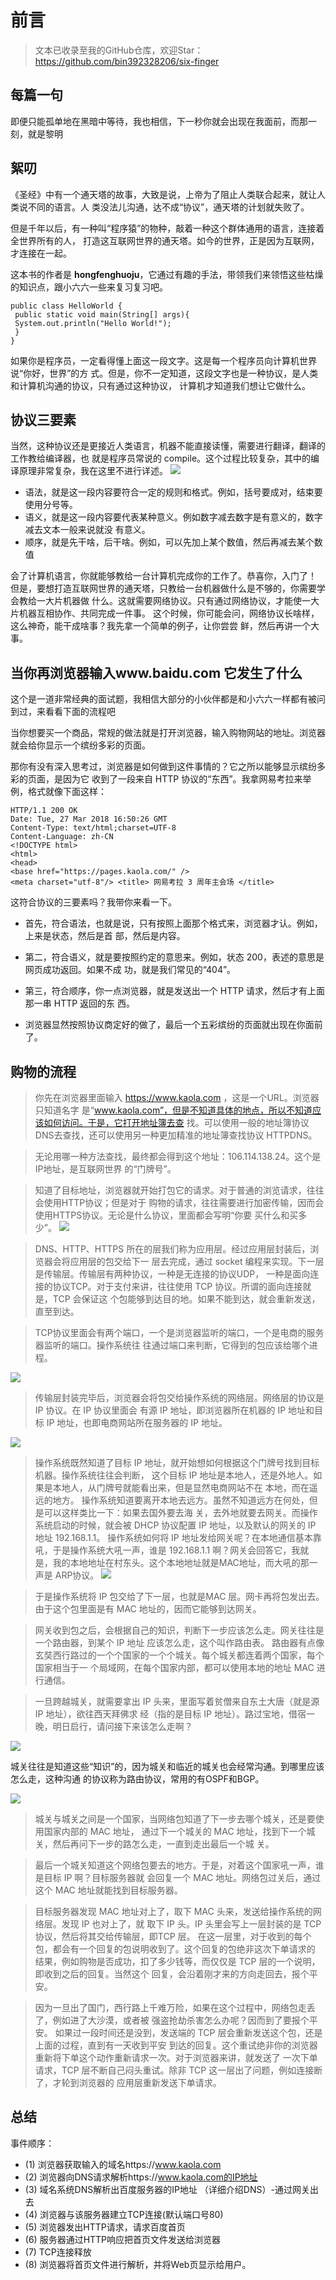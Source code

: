 # 前言
>文本已收录至我的GitHub仓库，欢迎Star：https://github.com/bin392328206/six-finger

## 每篇一句
即便只能孤单地在黑暗中等待，我也相信，下一秒你就会出现在我面前，而那一刻，就是黎明

## 絮叨
《圣经》中有一个通天塔的故事，大致是说，上帝为了阻止人类联合起来，就让人类说不同的语言。人
类没法儿沟通，达不成“协议”，通天塔的计划就失败了。

但是千年以后，有一种叫“程序猿”的物种，敲着一种这个群体通用的语言，连接着全世界所有的人，
打造这互联网世界的通天塔。如今的世界，正是因为互联网，才连接在一起。

这本书的作者是 **hongfenghuoju**，它通过有趣的手法，带领我们来领悟这些枯燥的知识点，跟小六六一些来复习复习吧。

```
public class HelloWorld { 
 public static void main(String[] args){ 
 System.out.println("Hello World!"); 
 } 
}
```

如果你是程序员，一定看得懂上面这一段文字。这是每一个程序员向计算机世界说“你好，世界”的方
式。但是，你不一定知道，这段文字也是一种协议，是人类和计算机沟通的协议，只有通过这种协议，
计算机才知道我们想让它做什么。

## 协议三要素
当然，这种协议还是更接近人类语言，机器不能直接读懂，需要进行翻译，翻译的工作教给编译器，也
就是程序员常说的 compile。这个过程比较复杂，其中的编译原理非常复杂，我在这里不进行详述。
![](https://p3-juejin.byteimg.com/tos-cn-i-k3u1fbpfcp/c1f4ed68701b4eaca69a1964a7d0fa76~tplv-k3u1fbpfcp-zoom-1.image)

- 语法，就是这一段内容要符合一定的规则和格式。例如，括号要成对，结束要使用分号等。
- 语义，就是这一段内容要代表某种意义。例如数字减去数字是有意义的，数字减去文本一般来说就没
  有意义。
- 顺序，就是先干啥，后干啥。例如，可以先加上某个数值，然后再减去某个数值


会了计算机语言，你就能够教给一台计算机完成你的工作了。恭喜你，入门了！
但是，要想打造互联网世界的通天塔，只教给一台机器做什么是不够的，你需要学会教给一大片机器做
什么。这就需要网络协议。只有通过网络协议，才能使一大片机器互相协作、共同完成一件事。
这个时候，你可能会问，网络协议长啥样，这么神奇，能干成啥事？我先拿一个简单的例子，让你尝尝
鲜，然后再讲一个大事。


##  当你再浏览器输入www.baidu.com 它发生了什么

这个是一道非常经典的面试题，我相信大部分的小伙伴都是和小六六一样都有被问到过，来看看下面的流程吧

当你想要买一个商品，常规的做法就是打开浏览器，输入购物网站的地址。浏览器就会给你显示一个缤纷多彩的页面。

那你有没有深入思考过，浏览器是如何做到这件事情的？它之所以能够显示缤纷多彩的页面，是因为它
收到了一段来自 HTTP 协议的“东西”。我拿网易考拉来举例，格式就像下面这样：


```
HTTP/1.1 200 OK
Date: Tue, 27 Mar 2018 16:50:26 GMT
Content-Type: text/html;charset=UTF-8
Content-Language: zh-CN
<!DOCTYPE html>
<html>
<head>
<base href="https://pages.kaola.com/" />
<meta charset="utf-8"/> <title> 网易考拉 3 周年主会场 </title>
```


这符合协议的三要素吗？我带你来看一下。
- 首先，符合语法，也就是说，只有按照上面那个格式来，浏览器才认。例如，上来是状态，然后是首 部，然后是内容。
- 第二，符合语义，就是要按照约定的意思来。例如，状态 200，表述的意思是网页成功返回。如果不成
  功，就是我们常见的“404”。
- 第三，符合顺序，你一点浏览器，就是发送出一个 HTTP 请求，然后才有上面那一串 HTTP 返回的东
  西。

- 浏览器显然按照协议商定好的做了，最后一个五彩缤纷的页面就出现在你面前了。


## 购物的流程

> 你先在浏览器里面输入 https://www.kaola.com ，这是一个URL。浏览器只知道名字
是“www.kaola.com”，但是不知道具体的地点，所以不知道应该如何访问。于是，它打开地址簿去查
找。可以使用一般的地址簿协议DNS去查找，还可以使用另一种更加精准的地址簿查找协议
HTTPDNS。

> 无论用哪一种方法查找，最终都会得到这个地址：106.114.138.24。这个是IP地址，是互联网世界
的“门牌号”。

>知道了目标地址，浏览器就开始打包它的请求。对于普通的浏览请求，往往会使用HTTP协议；但是对于
购物的请求，往往需要进行加密传输，因而会使用HTTPS协议。无论是什么协议，里面都会写明“你要
买什么和买多少”。
![](https://p9-juejin.byteimg.com/tos-cn-i-k3u1fbpfcp/0530730ddfc6417797a6a54deb56d5a5~tplv-k3u1fbpfcp-zoom-1.image)

> DNS、HTTP、HTTPS 所在的层我们称为应用层。经过应用层封装后，浏览器会将应用层的包交给下一
层去完成，通过 socket 编程来实现。下一层是传输层。传输层有两种协议，一种是无连接的协议UDP，
一种是面向连接的协议TCP。对于支付来讲，往往使用 TCP 协议。所谓的面向连接就是，TCP 会保证这
个包能够到达目的地。如果不能到达，就会重新发送，直至到达。


>TCP协议里面会有两个端口，一个是浏览器监听的端口，一个是电商的服务器监听的端口。操作系统往
往通过端口来判断，它得到的包应该给哪个进程。

![](https://p9-juejin.byteimg.com/tos-cn-i-k3u1fbpfcp/08f523192dec48949659ad2f18f7d2d6~tplv-k3u1fbpfcp-zoom-1.image)


>传输层封装完毕后，浏览器会将包交给操作系统的网络层。网络层的协议是 IP 协议。在 IP 协议里面会
有源 IP 地址，即浏览器所在机器的 IP 地址和目标 IP 地址，也即电商网站所在服务器的 IP 地址。


![](https://p3-juejin.byteimg.com/tos-cn-i-k3u1fbpfcp/ed3cec9afbe04d44a8c6b4fd8554ad9a~tplv-k3u1fbpfcp-zoom-1.image)


>操作系统既然知道了目标 IP 地址，就开始想如何根据这个门牌号找到目标机器。操作系统往往会判断，
这个目标 IP 地址是本地人，还是外地人。如果是本地人，从门牌号就能看出来，但是显然电商网站不在
本地，而在遥远的地方。
操作系统知道要离开本地去远方。虽然不知道远方在何处，但是可以这样类比一下：如果去国外要去海
关，去外地就要去网关。而操作系统启动的时候，就会被 DHCP 协议配置 IP 地址，以及默认的网关的
IP 地址 192.168.1.1。
操作系统如何将 IP 地址发给网关呢？在本地通信基本靠吼，于是操作系统大吼一声，谁是 192.168.1.1
啊？网关会回答它，我就是，我的本地地址在村东头。这个本地地址就是MAC地址，而大吼的那一声是
ARP协议。
![](https://p6-juejin.byteimg.com/tos-cn-i-k3u1fbpfcp/8f29b53da6414f56aeca14290c71e4fd~tplv-k3u1fbpfcp-zoom-1.image)


>于是操作系统将 IP 包交给了下一层，也就是MAC 层。网卡再将包发出去。由于这个包里面是有 MAC
地址的，因而它能够到达网关。


>网关收到包之后，会根据自己的知识，判断下一步应该怎么走。网关往往是一个路由器，到某个 IP 地址
应该怎么走，这个叫作路由表。
路由器有点像玄奘西行路过的一个个国家的一个个城关。每个城关都连着两个国家，每个国家相当于一
个局域网，在每个国家内部，都可以使用本地的地址 MAC 进行通信。

> 一旦跨越城关，就需要拿出 IP 头来，里面写着贫僧来自东土大唐（就是源 IP 地址），欲往西天拜佛求
经（指的是目标 IP 地址）。路过宝地，借宿一晚，明日启行，请问接下来该怎么走啊？

![](https://p3-juejin.byteimg.com/tos-cn-i-k3u1fbpfcp/ac4e4e6eac4140efb40d59e353608934~tplv-k3u1fbpfcp-zoom-1.image)


城关往往是知道这些“知识”的，因为城关和临近的城关也会经常沟通。到哪里应该怎么走，这种沟通
的协议称为路由协议，常用的有OSPF和BGP。

![](https://p6-juejin.byteimg.com/tos-cn-i-k3u1fbpfcp/b6c0558f06e34c7986b97e781aba2391~tplv-k3u1fbpfcp-zoom-1.image)


> 城关与城关之间是一个国家，当网络包知道了下一步去哪个城关，还是要使用国家内部的 MAC 地址，
通过下一个城关的 MAC 地址，找到下一个城关，然后再问下一步的路怎么走，一直到走出最后一个城
关。

> 最后一个城关知道这个网络包要去的地方。于是，对着这个国家吼一声，谁是目标 IP 啊？目标服务器就
会回复一个 MAC 地址。网络包过关后，通过这个 MAC 地址就能找到目标服务器。



> 目标服务器发现 MAC 地址对上了，取下 MAC 头来，发送给操作系统的网络层。发现 IP 也对上了，就
取下 IP 头。IP 头里会写上一层封装的是 TCP 协议，然后将其交给传输层，即TCP 层。
在这一层里，对于收到的每个包，都会有一个回复的包说明收到了。这个回复的包绝非这次下单请求的
结果，例如购物是否成功，扣了多少钱等，而仅仅是 TCP 层的一个说明，即收到之后的回复。当然这个
回复，会沿着刚才来的方向走回去，报个平安。


>因为一旦出了国门，西行路上千难万险，如果在这个过程中，网络包走丢了，例如进了大沙漠，或者被
强盗抢劫杀害怎么办呢？因而到了要报个平安。
如果过一段时间还是没到，发送端的 TCP 层会重新发送这个包，还是上面的过程，直到有一天收到平安
到达的回复。这个重试绝非你的浏览器重新将下单这个动作重新请求一次。对于浏览器来讲，就发送了
一次下单请求，TCP 层不断自己闷头重试。除非 TCP 这一层出了问题，例如连接断了，才轮到浏览器的
应用层重新发送下单请求。

## 总结
事件顺序：
- (1) 浏览器获取输入的域名https://www.kaola.com
- (2) 浏览器向DNS请求解析https://www.kaola.com的IP地址
- (3) 域名系统DNS解析出百度服务器的IP地址 （详细介绍DNS）-通过网关出去
- (4) 浏览器与该服务器建立TCP连接(默认端口号80)
- (5) 浏览器发出HTTP请求，请求百度首页
- (6) 服务器通过HTTP响应把首页文件发送给浏览器
- (7) TCP连接释放
- (8) 浏览器将首页文件进行解析，并将Web页显示给用户。
